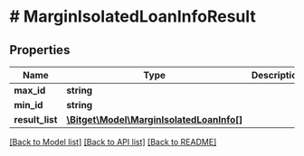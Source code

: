 # # MarginIsolatedLoanInfoResult

## Properties

Name | Type | Description | Notes
------------ | ------------- | ------------- | -------------
**max_id** | **string** |  | [optional]
**min_id** | **string** |  | [optional]
**result_list** | [**\Bitget\Model\MarginIsolatedLoanInfo[]**](MarginIsolatedLoanInfo.md) |  | [optional]

[[Back to Model list]](../../README.md#models) [[Back to API list]](../../README.md#endpoints) [[Back to README]](../../README.md)
